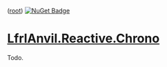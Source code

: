 ﻿([root](https://github.com/CalionVarduk/LfrlAnvil/blob/main/readme.md))
[![NuGet Badge](https://buildstats.info/nuget/LfrlAnvil.Reactive.Chrono)](https://www.nuget.org/packages/LfrlAnvil.Reactive.Chrono/)

# [LfrlAnvil.Reactive.Chrono](https://github.com/CalionVarduk/LfrlAnvil/tree/main/src/LfrlAnvil.Reactive/LfrlAnvil.Reactive.Chrono)

Todo.
